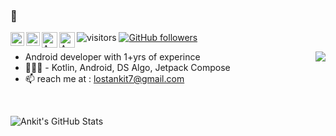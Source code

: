 ###  👋 

<a href="https://twitter.com/_lazycoder21">
  <img align="left" alt="Ankit's Twitter" width="22px" src="https://cdn-icons-png.flaticon.com/512/733/733579.png" />
</a>
<a href="https://www.linkedin.com/in/lazycoder21/">
  <img align="left" alt="Ankit's Linkedin" width="22px" src="https://cdn-icons-png.flaticon.com/512/174/174857.png" />
</a>
<a href="https://lazycoder21.medium.com/">
  <img align="left" alt="Ankit's Medium" width="25px" src="https://cdn0.iconfinder.com/data/icons/social-media-2092/100/social-62-512.png" />
</a>
<a href="https://www.instagram.com/lazycoder21/">
  <img align="left" alt="Ankit's Insta" width="25px" src="https://user-images.githubusercontent.com/54987308/164895698-d466b5fc-a58b-4f13-997c-695b6466d4e7.png" />
</a>

![visitors](https://visitor-badge.laobi.icu/badge?page_id=lazycoder-21.lazycoder-21)
[![GitHub followers](https://img.shields.io/github/followers/lazycoder-21.svg?style=social&label=Follow)](https://github.com/lazycoder-21?tab=followers)

<img src='https://media.tenor.com/images/ccae3320ab522c1d09e041f1f7ffea74/tenor.gif' align='right'>

- Android developer with 1+yrs of experince
- 👨🏻‍💻 - Kotlin, Android, DS Algo, Jetpack Compose
- 📫 reach me at : lostankit7@gmail.com

</br>

![Ankit's GitHub Stats](https://github-readme-stats.vercel.app/api?username=lazycoder-21&hide=[%22issues%22,%22contribs%22]&show_icons=true&title_color=fff&icon_color=79ff97&text_color=9f9f9f&bg_color=151515)
